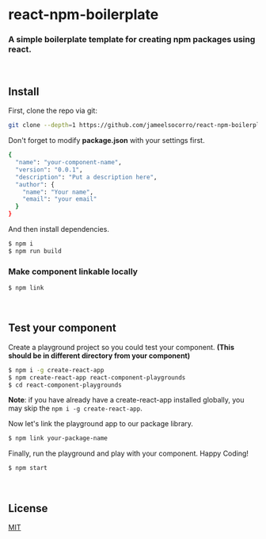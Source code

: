 # react-npm-boilerplate

### A simple boilerplate template for creating npm packages using react.

<br/>

## Install

First, clone the repo via git:

```bash
git clone --depth=1 https://github.com/jameelsocorro/react-npm-boilerplate.git your-component-name
```
Don't forget to modify **package.json** with your settings first.

```bash
{
  "name": "your-component-name",
  "version": "0.0.1",
  "description": "Put a description here",
  "author": {
    "name": "Your name",
    "email": "your email"
  }
}
```

And then install dependencies.

```bash
$ npm i
$ npm run build
```

### Make component linkable locally

```bash
$ npm link
```

<br/>

## Test your component

Create a playground project so you could test your component. **(This should be in different directory from your component)**

```bash
$ npm i -g create-react-app
$ npm create-react-app react-component-playgrounds
$ cd react-component-playgrounds
```
**Note**: if you have already have a create-react-app installed globally, you may skip the `npm i -g create-react-app`.

Now let's link the playground app to our package library.

```bash
$ npm link your-package-name
```

Finally, run the playground and play with your component. Happy Coding!

```bash
$ npm start
```

<br/>

## License

[MIT](https://github.com/jameelsocorro/react-npm-boilerplate/blob/master/LICENSE)
